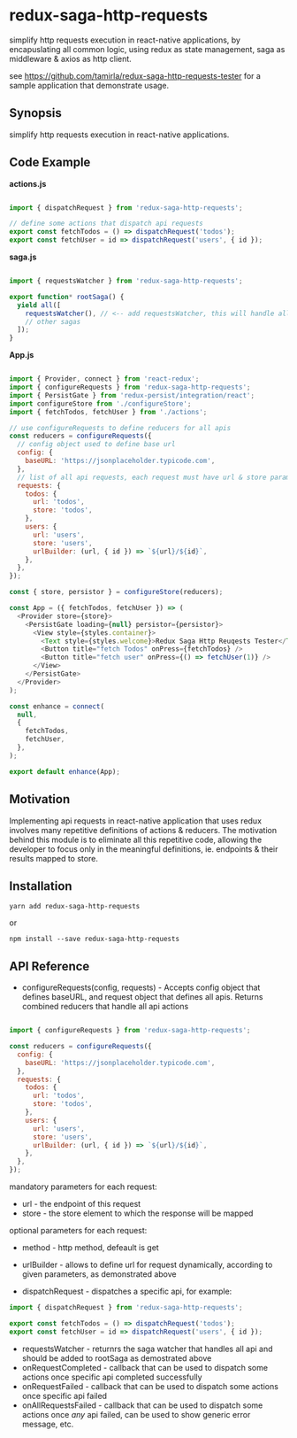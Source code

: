 # redux-saga-http-requests

simplify http requests execution in react-native applications, by encapuslating all common logic, using redux as state management, saga as middleware &amp; axios as http client.

see https://github.com/tamirla/redux-saga-http-requests-tester for a sample application that demonstrate usage.

## Synopsis

simplify http requests execution in react-native applications.

## Code Example

**actions.js**

```js

import { dispatchRequest } from 'redux-saga-http-requests';

// define some actions that dispatch api requests
export const fetchTodos = () => dispatchRequest('todos');
export const fetchUser = id => dispatchRequest('users', { id });

```

**saga.js**

```js

import { requestsWatcher } from 'redux-saga-http-requests';

export function* rootSaga() {
  yield all([
    requestsWatcher(), // <-- add requestsWatcher, this will handle all requests
    // other sagas
  ]);
}

```

**App.js**

```js

import { Provider, connect } from 'react-redux';
import { configureRequests } from 'redux-saga-http-requests';
import { PersistGate } from 'redux-persist/integration/react';
import configureStore from './configureStore';
import { fetchTodos, fetchUser } from './actions';

// use configureRequests to define reducers for all apis 
const reducers = configureRequests({
  // config object used to define base url
  config: {
    baseURL: 'https://jsonplaceholder.typicode.com',
  },
  // list of all api requests, each request must have url & store params, and may have some other optional params, see below
  requests: {
    todos: {
      url: 'todos',
      store: 'todos',
    },
    users: {
      url: 'users',
      store: 'users',
      urlBuilder: (url, { id }) => `${url}/${id}`,
    },
  },
});

const { store, persistor } = configureStore(reducers);

const App = ({ fetchTodos, fetchUser }) => (
  <Provider store={store}>
    <PersistGate loading={null} persistor={persistor}>
      <View style={styles.container}>
        <Text style={styles.welcome}>Redux Saga Http Reuqests Tester</Text>
        <Button title="fetch Todos" onPress={fetchTodos} />
        <Button title="fetch user" onPress={() => fetchUser(1)} />
      </View>
    </PersistGate>
  </Provider>
);

const enhance = connect(
  null,
  {
    fetchTodos,
    fetchUser,
  },
);

export default enhance(App);

```

## Motivation

Implementing api requests in react-native application that uses redux involves many repetitive definitions of actions & reducers. The motivation behind this module is to eliminate all this repetitive code, allowing the developer to focus only in the meaningful definitions, ie. endpoints & their results mapped to store.

## Installation
```
yarn add redux-saga-http-requests
```
or 
```
npm install --save redux-saga-http-requests
```
## API Reference

* configureRequests(config, requests) - Accepts config object that defines baseURL, and request object that defines all apis. Returns combined reducers that handle all api actions 

```js

import { configureRequests } from 'redux-saga-http-requests';

const reducers = configureRequests({
  config: {
    baseURL: 'https://jsonplaceholder.typicode.com',
  },
  requests: {
    todos: {
      url: 'todos',
      store: 'todos',
    },
    users: {
      url: 'users',
      store: 'users',
      urlBuilder: (url, { id }) => `${url}/${id}`,
    },
  },
});

```

mandatory parameters for each request:

* url - the endpoint of this request
* store - the store element to which the response will be mapped

optional parameters for each request:

* method - http method, defeault is get
* urlBuilder - allows to define url for request dynamically, according to given parameters, as demonstrated above

* dispatchRequest - dispatches a specific api, for example:
```js
import { dispatchRequest } from 'redux-saga-http-requests';

export const fetchTodos = () => dispatchRequest('todos');
export const fetchUser = id => dispatchRequest('users', { id });

```

* requestsWatcher - returnrs the saga watcher that handles all api and should be added to rootSaga as demostrated above
* onRequestCompleted - callback that can be used to dispatch some actions once specific api completed successfully
* onRequestFailed - callback that can be used to dispatch some actions once specific api failed
* onAllRequestsFailed - callback that can be used to dispatch some actions once *any* api failed, can be used to show generic error message, etc.
